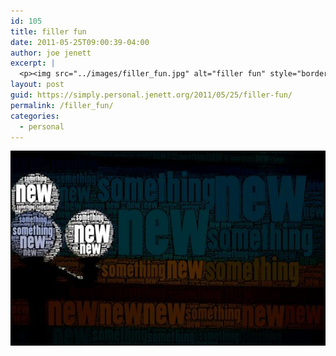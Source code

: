 ```yaml
---
id: 105
title: filler fun
date: 2011-05-25T09:00:39-04:00
author: joe jenett
excerpt: |
  <p><img src="../images/filler_fun.jpg" alt="filler fun" style="border:none;" /></p>
layout: post
guid: https://simply.personal.jenett.org/2011/05/25/filler-fun/
permalink: /filler_fun/
categories:
  - personal
---
```

<img src="../images/filler_fun.jpg" alt="filler fun" style="border:none;" />